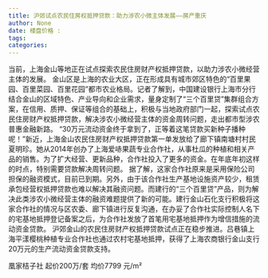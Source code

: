 ```yaml
---
title: 沪郊试点农民住房权抵押贷款：助力涉农小微主体发展——房产重庆
author: None
date: 楼盘价格 : 
tags: 
categories: 
---
```

                        
<!-- more -->
当前，上海金山等地正在试点探索农民住房财产权抵押贷款，以助力涉农小微经营主体的发展。
金山区是上海的农业大区，正在形成具有城市郊区特色的“百里果园、百里菜园、百里花园”都市农业格局。记者了解到，中国建设银行上海市分行结合金山的区域特色、产业导向和企业需求，量身定制了“三个百里贷”集群组合方案，在信用、质押、保证等组合的基础上，积极与当地政府部门一起，探索试点农民住房财产权抵押贷款，解决涉农小微经营主体的资金周转问题，走出都市型涉农普惠金融新路。
“30万元流动资金终于拿到了，正等着这笔贷款买新种子播种呢！”新近，上海金山农民住房财产权抵押贷款第一单发放给了廊下镇南塘村村民夏明珍。她从2014年创办了上海爱哧果蔬专业合作社，从事杜瓜的种植和相关产品的销售。为了扩大经营、更新品种，合作社投入了更多的资金。在年底年初这样的时点，特别需要贷款解决周转问题。
据了解，这家合作社原来是采用保险公司担保的融资模式，目前已到期。另外，由于该合作社生产基地设施资产较少，租赁承包经营权抵押贷款也难以解决其融资问题。而建行的“三个百里贷”产品，则为解决此类涉农小微经营主体的融资难题提供了新的可能。建行金山石化支行积极将这家合作社的情况与区农委、廊下镇进行反复沟通，在办妥了合作社实际控制人名下的宅基地抵押登记备案之后，为合作社发放了首笔用宅基地抵押作为增信措施的流动资金贷款。
沪郊金山的农民住房财产权抵押贷款试点正在稳步推进。吕巷镇上海平漾樱桃种植专业合作社也通过农村宅基地抵押，获得了上海农商银行金山支行20万元的生产流动资金贷款支持。
                        
                        
                        
                        
                                        
                    
                    
                
                    
                    
                    
                
                    
                
凰家桔子社
起价200万/套
均价7799 元/m²
	                        
	                    
	                        
	                    
